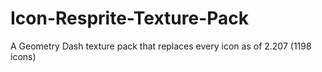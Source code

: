 # Icon-Resprite-Texture-Pack
A Geometry Dash texture pack that replaces every icon as of 2.207 (1198 icons)
